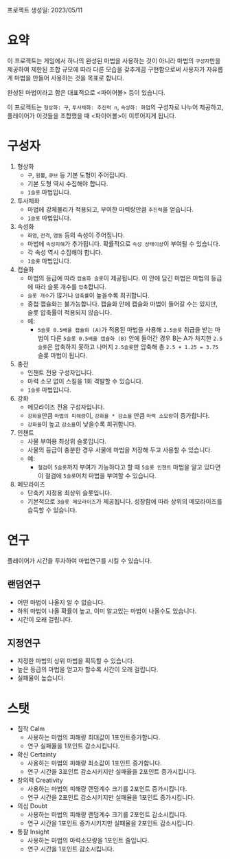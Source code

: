 프로젝트 생성일: 2023/05/11

# 요약
이 프로젝트는 게임에서 하나의 완성된 마법을 사용하는 것이 아니라 마법의 `구성자`만을 제공하여 제한된 조합 규모에 따라 다른 모습을 갖추게끔 구현함으로써 사용자가 자유롭게 마법을 만들어 사용하는 것을 목표로 합니다.

완성된 마법이라고 함은 대표적으로 \<파이어볼\> 등이 있습니다.

이 프로젝트는 `형상화: 구`, `투사체화: 추진력 n`, `속성화: 화염`의 구성자로 나누어 제공하고, 플레이어가 이것들을 조합했을 때 \<파이어볼\>이 이루어지게 됩니다.

# 구성자
1. 형상화
    - `구`, `원뿔`, `큐브` 등 기본 도형이 주어집니다.
	- 기본 도형 역시 수집해야 합니다.
	- `1슬롯` 마법입니다.
1. 투사체화
	- 마법에 강체물리가 적용되고, 부여한 마력랑만큼 `추진력`을 얻습니다.
	- `1슬롯` 마법입니다.
1. 속성화
	- `화염`, `전격`, `염동` 등의 속성이 주어집니다.
	- 마법에 `속성피해`가 추가됩니다. 확률적으로 `속성 상태이상`이 부여될 수 있습니다.
	- 각 속성 역시 수집해야 합니다.
	- `1슬롯` 마법입니다.
1. 캡슐화
	- 마법의 등급에 따라 `캡슐화 슬롯`이 제공됩니다. 이 안에 담긴 마법은 마법의 등급에 따라 슬롯 개수를 `압축`합니다.
	- `슬롯 개수`가 많거나 `압축률`이 높을수록 희귀합니다.
	- 중첩 캡슐화는 불가능합니다. 캡슐화 안에 캡슐화 마법이 들어갈 수는 있지만, 슬롯 압축률이 적용되지 않습니다.
	- 예:
		- `5슬롯 0.5배율 캡슐화 (A)`가 적용된 마법을 사용해 `2.5슬롯` 취급을 받는 마법이 다른 `5슬롯 0.5배율 캡슐화 (B)` 안에 들어간 경우 B는 A가 차지한 `2.5슬롯`은 압축하지 못하고 나머지 `2.5슬롯`만 압축해 총 `2.5 + 1.25 = 3.75` 슬롯 마법이 됩니다.
1. 충전
	- 인챈트 전용 구성자입니다.
	- 마력 소모 없이 스킬을 1회 격발할 수 있습니다.
	- `1슬롯` 마법입니다.
1. 강화
	- 메모라이즈 전용 구성자입니다.
	- `강화율`만큼 `마법의 피해량`이, `강화율 * 감소율` 만큼 `마력 소모량`이 증가합니다.
	- `강화율`이 높고 `감소율`이 낮을수록 희귀합니다.
1. 인챈트
	- 사물 부여용 최상위 슬롯입니다.
	- 사물의 등급이 충분한 경우 사물에 마법을 저장해 두고 사용할 수 있습니다.
	- 예:
		- `철검`이 `5슬롯`까지 부여가 가능하다고 할 때 `5슬롯 인챈트` 마법을 알고 있다면 이 철검에 `5슬롯`어치 마법을 부여할 수 있습니다.
1. 메모라이즈
	- 단축키 지정용 최상위 슬롯입니다.
	- 기본적으로 `3슬롯 메모라이즈`가 제공됩니다. 성장함에 따라 상위의 메모라이즈를 습득할 수 있습니다.

# 연구
플레이어가 시간을 투자하여 마법연구를 시킬 수 있습니다.

## 랜덤연구
- 어떤 마법이 나올지 알 수 없습니다.
- 하위 마법이 나올 확률이 높고, 이미 알고있는 마법이 나올수도 있습니다.
- 시간이 오래 걸립니다.

## 지정연구
- 지정한 마법의 상위 마법을 획득할 수 있습니다.
- 높은 등급의 마법을 얻고자 할수록 시간이 오래 걸립니다.
- 실패율이 높습니다.

# 스탯
- 침착 Calm
	- 사용하는 마법의 피해량 최대값이 1포인트증가합니다.
	- 연구 실패율을 1포인트 감소시킵니다.
- 확신 Certainty
	- 사용하는 마법의 피해량 최소값이 1포인트 증가합니다.
	- 연구 시간을 3포인트 감소시키지만 실패율을 2포인트 증가시킵니다.
- 창의력 Creativity
	- 사용하는 마법의 피해량 랜덤계수 크기를 2포인트 증가시킵니다.
	- 연구 시간을 2포인트 감소시키지만 실패율을 1포인트 증가시킵니다.
- 의심 Doubt
	- 사용하는 마법의 피해량 랜덤계수 크기를 2포인트 감소시킵니다.
	- 연구 시간을 1포인트 증가시키지만 실패율을 2포인트 감소시킵니다.
- 통찰 Insight
	- 사용하는 마법의 마력소모량을 1포인트 줄입니다.
	- 연구 시간을 1포인트 감소시킵니다.
